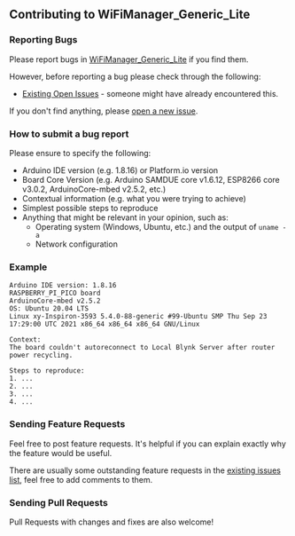## Contributing to WiFiManager_Generic_Lite

### Reporting Bugs

Please report bugs in [WiFiManager_Generic_Lite](https://github.com/khoih-prog/WiFiManager_Generic_Lite/issues/new) if you find them.

However, before reporting a bug please check through the following:

* [Existing Open Issues](https://github.com/khoih-prog/WiFiManager_Generic_Lite/issues) - someone might have already encountered this.

If you don't find anything, please [open a new issue](https://github.com/khoih-prog/WiFiManager_Generic_Lite/issues/new).

### How to submit a bug report

Please ensure to specify the following:

* Arduino IDE version (e.g. 1.8.16) or Platform.io version
* Board Core Version (e.g. Arduino SAMDUE core v1.6.12, ESP8266 core v3.0.2, ArduinoCore-mbed v2.5.2, etc.)
* Contextual information (e.g. what you were trying to achieve)
* Simplest possible steps to reproduce
* Anything that might be relevant in your opinion, such as:
  * Operating system (Windows, Ubuntu, etc.) and the output of `uname -a`
  * Network configuration


### Example

```
Arduino IDE version: 1.8.16
RASPBERRY_PI_PICO board
ArduinoCore-mbed v2.5.2
OS: Ubuntu 20.04 LTS
Linux xy-Inspiron-3593 5.4.0-88-generic #99-Ubuntu SMP Thu Sep 23 17:29:00 UTC 2021 x86_64 x86_64 x86_64 GNU/Linux

Context:
The board couldn't autoreconnect to Local Blynk Server after router power recycling.

Steps to reproduce:
1. ...
2. ...
3. ...
4. ...
```


### Sending Feature Requests

Feel free to post feature requests. It's helpful if you can explain exactly why the feature would be useful.

There are usually some outstanding feature requests in the [existing issues list](https://github.com/khoih-prog/WiFiManager_Generic_Lite/issues?q=is%3Aopen+is%3Aissue+label%3Aenhancement), feel free to add comments to them.

### Sending Pull Requests

Pull Requests with changes and fixes are also welcome!
